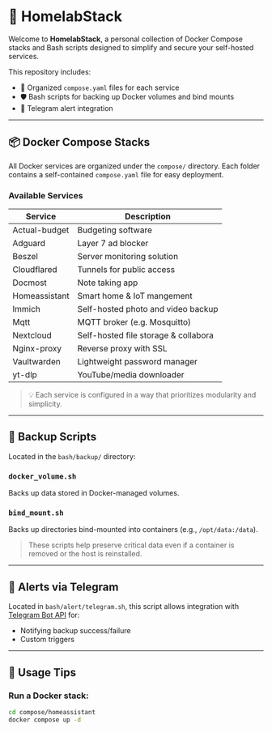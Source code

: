 # 🧰 HomelabStack

Welcome to **HomelabStack**, a personal collection of Docker Compose stacks and Bash scripts designed to simplify and secure your self-hosted services.

This repository includes:
- 🐳 Organized `compose.yaml` files for each service
- 🛡️ Bash scripts for backing up Docker volumes and bind mounts
- 🔔 Telegram alert integration

---

## 📦 Docker Compose Stacks

All Docker services are organized under the `compose/` directory. Each folder contains a self-contained `compose.yaml` file for easy deployment.

### Available Services

| Service         | Description                         |
|-----------------|-------------------------------------|
| Actual-budget   | Budgeting software                  |
| Adguard         | Layer 7 ad blocker                  |
| Beszel          | Server monitoring solution          |
| Cloudflared     | Tunnels for public access           |
| Docmost         | Note taking app                     |
| Homeassistant   | Smart home & IoT mangement          |
| Immich          | Self-hosted photo and video backup  |
| Mqtt            | MQTT broker (e.g. Mosquitto)        |
| Nextcloud       | Self-hosted file storage & collabora|
| Nginx-proxy     | Reverse proxy with SSL              |
| Vaultwarden     | Lightweight password manager        |
| yt-dlp          | YouTube/media downloader            |

> 💡 Each service is configured in a way that prioritizes modularity and simplicity.

---

## 🔐 Backup Scripts

Located in the `bash/backup/` directory:

### `docker_volume.sh`

Backs up data stored in Docker-managed volumes.

### `bind_mount.sh`

Backs up directories bind-mounted into containers (e.g., `/opt/data:/data`).

> These scripts help preserve critical data even if a container is removed or the host is reinstalled.

---

## 🔔 Alerts via Telegram

Located in `bash/alert/telegram.sh`, this script allows integration with [Telegram Bot API](https://core.telegram.org/bots/api) for:
- Notifying backup success/failure
- Custom triggers

---

## 🧪 Usage Tips

### Run a Docker stack:

```bash
cd compose/homeassistant
docker compose up -d
